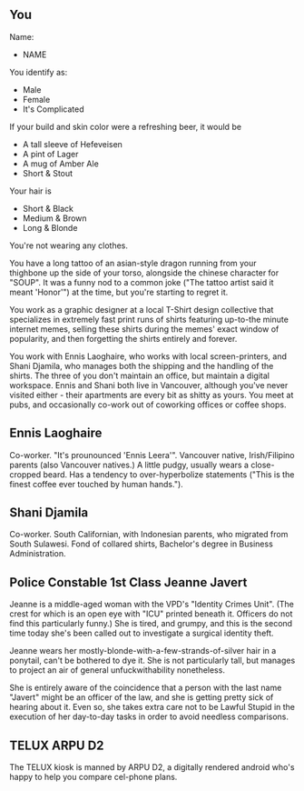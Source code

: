 
You
---

Name:
 * NAME 

You identify as:
 * Male
 * Female
 * It's Complicated

If your build and skin color were a refreshing beer, it would be
 * A tall sleeve of Hefeveisen
 * A pint of Lager
 * A mug of Amber Ale
 * Short & Stout

Your hair is 
 * Short & Black
 * Medium & Brown
 * Long & Blonde

You're not wearing any clothes. 

You have a long tattoo of an asian-style dragon running from
your thighbone up the side of your torso, alongside the chinese
character for "SOUP".  It was a funny nod to a common joke 
("The tattoo artist said it meant 'Honor'") at the time, but you're
starting to regret it. 

You work as a graphic designer at a local T-Shirt design 
collective that specializes in extremely fast print 
runs of shirts featuring up-to-the minute internet memes, 
selling these shirts during the memes' exact window of 
popularity, and then forgetting the shirts entirely and forever. 

You work with Ennis Laoghaire, who works with local 
screen-printers, and Shani Djamila, who manages both 
the shipping and the handling of the shirts.  The 
three of you don't maintain an office, but maintain a digital
workspace. Ennis and Shani both live in Vancouver, 
although you've never visited either - their apartments 
are every bit as shitty as yours. You meet at pubs, and 
occasionally co-work out of coworking offices or coffee shops. 

Ennis Laoghaire
---------------
Co-worker. "It's prounounced 'Ennis Leera'". Vancouver native,
Irish/Filipino parents (also Vancouver natives.)
A little pudgy, usually wears a close-cropped beard. 
Has a tendency to over-hyperbolize statements ("This is the 
finest coffee ever touched by human hands."). 

Shani Djamila
-------------

Co-worker. South Californian, with Indonesian parents, who
migrated from South Sulawesi. Fond of collared shirts, Bachelor's
degree in Business Administration. 

Police Constable 1st Class Jeanne Javert
----------------------------------------

Jeanne is a middle-aged woman with the VPD's 
"Identity Crimes Unit". (The crest for which is an open eye 
with "ICU" printed beneath it. Officers do not find this 
particularly funny.) She is tired, and grumpy, and this is 
the second time today she's been called out to investigate 
a surgical identity theft. 

Jeanne wears her mostly-blonde-with-a-few-strands-of-silver hair
in a ponytail, can't be bothered to dye it. She is not particularly
tall, but manages to project an air of general unfuckwithability
nonetheless. 

She is entirely aware of the coincidence that a person with the 
last name "Javert" might be an officer of the law, and she is
getting pretty sick of hearing about it. Even so, she takes 
extra care not to be Lawful Stupid in the execution of her
day-to-day tasks in order to avoid needless comparisons. 

TELUX ARPU D2 
-------------

The TELUX kiosk is manned by ARPU D2, a digitally rendered android
who's happy to help you compare cel-phone plans. 

